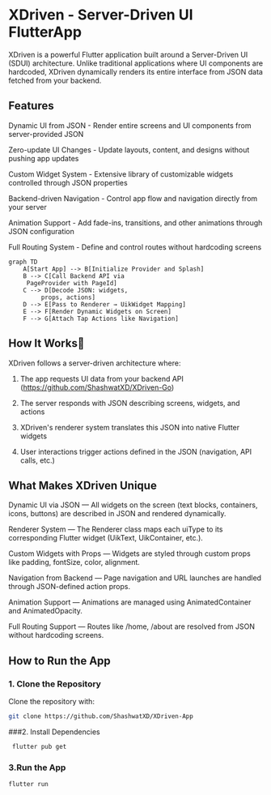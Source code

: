 XDriven - Server-Driven UI FlutterApp
=====================================

XDriven is a powerful Flutter application built around a Server-Driven UI (SDUI) architecture. Unlike traditional applications where UI components are hardcoded, XDriven dynamically renders its entire interface from JSON data fetched from your backend.

Features
--------

Dynamic UI from JSON - Render entire screens and UI components from server-provided JSON

Zero-update UI Changes - Update layouts, content, and designs without pushing app updates

Custom Widget System - Extensive library of customizable widgets controlled through JSON properties

Backend-driven Navigation - Control app flow and navigation directly from your server

Animation Support - Add fade-ins, transitions, and other animations through JSON configuration

Full Routing System - Define and control routes without hardcoding screens

```mermaid
graph TD
    A[Start App] --> B[Initialize Provider and Splash]
    B --> C[Call Backend API via
     PageProvider with PageId]
    C --> D[Decode JSON: widgets,
         props, actions]
    D --> E[Pass to Renderer → UikWidget Mapping]
    E --> F[Render Dynamic Widgets on Screen]
    F --> G[Attach Tap Actions like Navigation]
```

How It Works🚀
-----------

XDriven follows a server-driven architecture where:

1. The app requests UI data from your backend API  (https://github.com/ShashwatXD/XDriven-Go)

2. The server responds with JSON describing screens, widgets, and actions

3. XDriven's renderer system translates this JSON into native Flutter widgets

4. User interactions trigger actions defined in the JSON (navigation, API calls, etc.)



What Makes XDriven Unique
------------------------

Dynamic UI via JSON — All widgets on the screen (text blocks, containers, icons, buttons) are described in JSON and rendered dynamically.

Renderer System — The Renderer class maps each uiType to its corresponding Flutter widget (UikText, UikContainer, etc.).

Custom Widgets with Props — Widgets are styled through custom props like padding, fontSize, color, alignment.

Navigation from Backend — Page navigation and URL launches are handled through JSON-defined action props.

Animation Support — Animations are managed using AnimatedContainer and AnimatedOpacity.

Full Routing Support — Routes like /home, /about are resolved from JSON without hardcoding screens.


## How to Run the App

### 1. Clone the Repository

Clone the repository with:

```bash
git clone https://github.com/ShashwatXD/XDriven-App

```
###2. Install Dependencies
```bash
 flutter pub get
```
### 3.Run the App
```bash
flutter run
```

